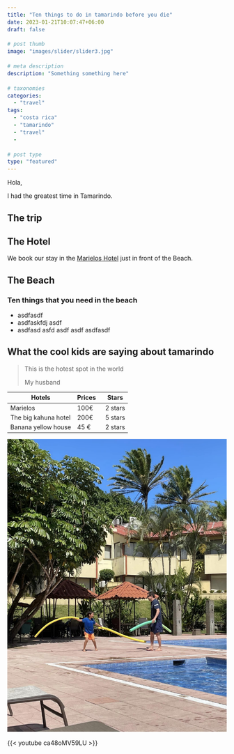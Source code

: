 ```yaml
---
title: "Ten things to do in tamarindo before you die"
date: 2023-01-21T10:07:47+06:00
draft: false

# post thumb
image: "images/slider/slider3.jpg"

# meta description
description: "Something something here"

# taxonomies
categories: 
  - "travel"
tags:
  - "costa rica"
  - "tamarindo"
  - "travel"
  - 

# post type
type: "featured"
---
```


Hola, 

I had the greatest time in Tamarindo. 


## The trip

## The Hotel
We book our stay in the [Marielos Hotel](http://marielos.hotelsguanacaste.com/es/) just in front of the Beach.


## The Beach

### Ten things that you need in the beach 
* asdfasdf
* asdfaskfdj asdf
* asdfasd asfd asdf asdf asdfasdf 

## What the cool kids are saying about tamarindo
> This is the hotest spot in the world
> 
> My husband

| Hotels | Prices  | Stars |
|--|--|--| 
| Marielos | 100€ | 2 stars |
| The big kahuna hotel | 200€ | 5 stars |
| Banana yellow house | 45 € | 2 stars |



![image](../../../images/costarica/image1.jpg)


{{< youtube ca48oMV59LU >}}
